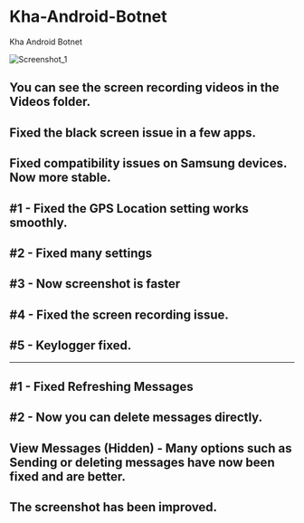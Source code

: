 # Kha-Android-Botnet

Kha Android Botnet

![Screenshot_1](https://github.com/user-attachments/assets/669cdfdb-dd67-47eb-8a03-423c088546ac)


You can see the screen recording videos in the Videos folder.
-------------------------------------------------------------------
Fixed the black screen issue in a few apps.
-------------------------------------------------------------------
Fixed compatibility issues on Samsung devices. Now more stable.
-------------------------------------------------
#1 - Fixed the GPS Location setting works smoothly. 
-------------------------------------------------
#2 - Fixed many settings
-------------------------------------------------
#3 - Now screenshot is faster 
-------------------------------------------------
#4 - Fixed the screen recording issue.
-------------------------------------------------
#5 - Keylogger fixed.
-------------------------------------------------

-------------------------------------------------
#1 - Fixed Refreshing Messages
-------------------------------------------------
#2 - Now you can delete messages directly.
-------------------------------------------------


View Messages (Hidden) - Many options such as Sending or deleting messages have now been fixed and are better.
---------------------------------------------------------------------------------------------------------------------------------------------------
The screenshot has been improved. 
-------------------------------------------------
